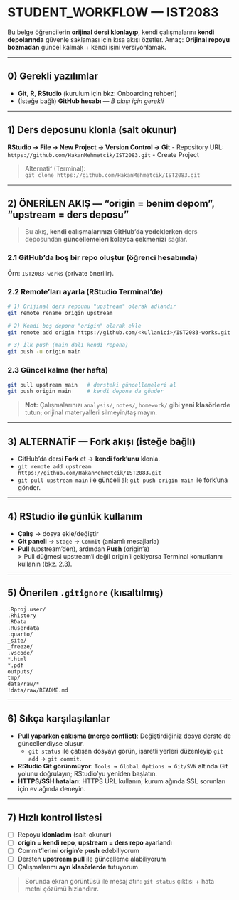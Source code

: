 # STUDENT_WORKFLOW — IST2083

Bu belge öğrencilerin **orijinal dersi klonlayıp**, kendi çalışmalarını **kendi depolarında** güvenle saklaması için kısa akışı özetler. Amaç: **Orijinal repoyu bozmadan** güncel kalmak + kendi işini versiyonlamak.

------------------------------------------------------------------------

## 0) Gerekli yazılımlar

-   **Git**, **R**, **RStudio** (kurulum için bkz: Onboarding rehberi)
-   (İsteğe bağlı) **GitHub hesabı** — *B akışı için gerekli*

------------------------------------------------------------------------

## 1) Ders deposunu klonla (salt okunur)

**RStudio → File → New Project → Version Control → Git** - Repository URL: `https://github.com/HakanMehmetcik/IST2083.git` - Create Project

> Alternatif (Terminal):\
> `git clone https://github.com/HakanMehmetcik/IST2083.git`

------------------------------------------------------------------------

## 2) ÖNERİLEN AKIŞ — “origin = benim depom”, “upstream = ders deposu”

> Bu akış, **kendi çalışmalarınızı GitHub’da yedeklerken** ders deposundan **güncellemeleri kolayca çekmenizi** sağlar.

### 2.1 GitHub’da **boş bir repo** oluştur (öğrenci hesabında)

Örn: `IST2083-works` (private önerilir).

### 2.2 Remote’ları ayarla (RStudio Terminal’de)

``` bash
# 1) Orijinal ders repounu "upstream" olarak adlandır
git remote rename origin upstream

# 2) Kendi boş deponu "origin" olarak ekle
git remote add origin https://github.com/<kullanici>/IST2083-works.git

# 3) İlk push (main dalı kendi repona)
git push -u origin main
```

### 2.3 Güncel kalma (her hafta)

``` bash
git pull upstream main   # dersteki güncellemeleri al
git push origin main     # kendi depona da gönder
```

> **Not:** Çalışmalarınızı `analysis/`, `notes/`, `homework/` gibi **yeni klasörlerde** tutun; orijinal materyalleri silmeyin/taşımayın.

------------------------------------------------------------------------

## 3) ALTERNATİF — Fork akışı (isteğe bağlı)

-   GitHub’da dersi **Fork** et → **kendi fork’unu** klonla.
-   `git remote add upstream https://github.com/HakanMehmetcik/IST2083.git`
-   `git pull upstream main` ile günceli al; `git push origin main` ile fork’una gönder.

------------------------------------------------------------------------

## 4) RStudio ile günlük kullanım

-   **Çalış** → dosya ekle/değiştir
-   **Git paneli** → `Stage` → `Commit` (anlamlı mesajlarla)
-   **Pull** (upstream’den), ardından **Push** (origin’e)\
    \> Pull düğmesi upstream’i değil origin’i çekiyorsa Terminal komutlarını kullanın (bkz. 2.3).

------------------------------------------------------------------------

## 5) Önerilen `.gitignore` (kısaltılmış)

```         
.Rproj.user/
.Rhistory
.RData
.Ruserdata
.quarto/
_site/
_freeze/
.vscode/
*.html
*.pdf
outputs/
tmp/
data/raw/*
!data/raw/README.md
```

------------------------------------------------------------------------

## 6) Sıkça karşılaşılanlar

-   **Pull yaparken çakışma (merge conflict)**: Değiştirdiğiniz dosya derste de güncellendiyse oluşur.
    -   `git status` ile çatışan dosyayı görün, işaretli yerleri düzenleyip `git add` → `git commit`.
-   **RStudio Git görünmüyor**: `Tools → Global Options → Git/SVN` altında Git yolunu doğrulayın; RStudio’yu yeniden başlatın.
-   **HTTPS/SSH hataları**: HTTPS URL kullanın; kurum ağında SSL sorunları için ev ağında deneyin.

------------------------------------------------------------------------

## 7) Hızlı kontrol listesi

-   [ ] Repoyu **klonladım** (salt-okunur)
-   [ ] **origin = kendi repo**, **upstream = ders repo** ayarlandı
-   [ ] Commit’lerimi **origin**’e **push** edebiliyorum
-   [ ] Dersten **upstream pull** ile güncelleme alabiliyorum
-   [ ] Çalışmalarımı **ayrı klasörlerde** tutuyorum

> Sorunda ekran görüntüsü ile mesaj atın: `git status` çıktısı + hata metni çözümü hızlandırır.
